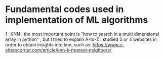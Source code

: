 # Fundamental codes used in implementation of ML algorithms

1- KNN : the most important point is "how to search in a multi dimensional array in python" , but I tried to explain A-to-Z
I studied 3 or 4 websites in order to obtain insights into knn, such as:
https://www.c-sharpcorner.com/article/knn-k-nearest-neighbors/
